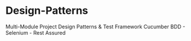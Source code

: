 # Design-Patterns
Multi-Module Project Design Patterns &amp; Test Framework Cucumber BDD - Selenium - Rest Assured
